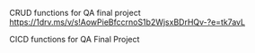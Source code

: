 
CRUD functions for QA final project
https://1drv.ms/v/s!AowPieBfccrnoS1b2WjsxBDrHQv-?e=tk7avL

CICD functions for QA Final Project
